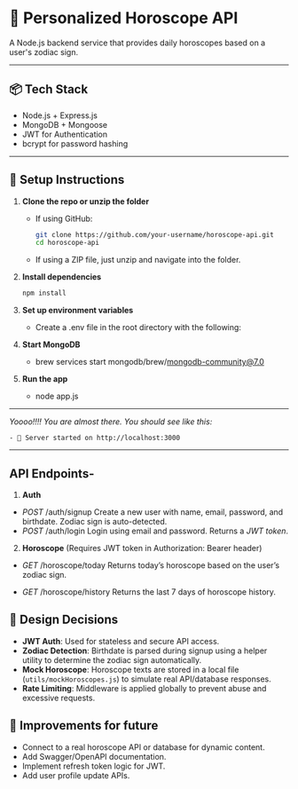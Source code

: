 # 🔮 Personalized Horoscope API

A Node.js backend service that provides daily horoscopes based on a user's zodiac sign.

---

## 📦 Tech Stack

- Node.js + Express.js
- MongoDB + Mongoose
- JWT for Authentication
- bcrypt for password hashing

---

## 🚀 Setup Instructions

1. **Clone the repo or unzip the folder**
   - If using GitHub:
     ```bash
     git clone https://github.com/your-username/horoscope-api.git
     cd horoscope-api
     ```
   - If using a ZIP file, just unzip and navigate into the folder.

2. **Install dependencies**
   ```bash
   npm install

3. **Set up environment variables**
    - Create a .env file in the root directory with the following:

        <!-- MONGO_URI=mongodb://localhost:27017/horoscope-api
        JWT_SECRET=your_jwt_secret_here -->

4. **Start MongoDB**
    - brew services start mongodb/brew/mongodb-community@7.0

5. **Run the app**
    - node app.js

---

*Yoooo!!!! You are almost there. You should see like this:*

    - 🚀 Server started on http://localhost:3000

---

## API Endpoints-

1. **Auth**
- *POST* /auth/signup
    Create a new user with name, email, password, and birthdate. Zodiac sign is auto-detected.
- *POST* /auth/login
    Login using email and password. Returns a *JWT token*.

2. **Horoscope** 
(Requires JWT token in Authorization: Bearer <token> header)
- *GET* /horoscope/today
    Returns today’s horoscope based on the user’s zodiac sign.

- *GET* /horoscope/history
    Returns the last 7 days of horoscope history.


## 🧠 Design Decisions

- **JWT Auth**: Used for stateless and secure API access.
- **Zodiac Detection**: Birthdate is parsed during signup using a helper utility to determine the zodiac sign automatically.
- **Mock Horoscope**: Horoscope texts are stored in a local file (`utils/mockHoroscopes.js`) to simulate real API/database responses.
- **Rate Limiting**: Middleware is applied globally to prevent abuse and excessive requests.

## 🚀 Improvements for future

- Connect to a real horoscope API or database for dynamic content.
- Add Swagger/OpenAPI documentation.
- Implement refresh token logic for JWT.
- Add user profile update APIs.


